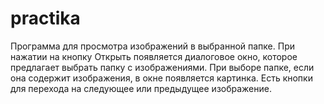 # practika
Программа для просмотра изображений в выбранной папке. При нажатии на кнопку Открыть появляется диалоговое окно, которое предлагает выбрать папку с изображениями. При выборе папке, если она содержит изображения, в окне появляется картинка. Есть кнопки для перехода на следующее или предыдущее изображение.
